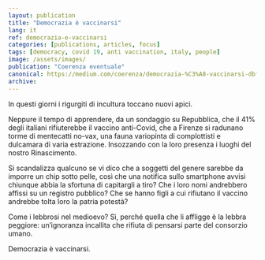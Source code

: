 ```yaml
---
layout: publication
title: "Democrazia è vaccinarsi"
lang: it
ref: democrazia-e-vaccinarsi
categories: [publications, articles, focus]
tags: [democracy, covid 19, anti vaccination, italy, people]
image: /assets/images/
publication: "Coerenza eventuale"
canonical: https://medium.com/coerenza/democrazia-%C3%A8-vaccinarsi-dbf57b407d01
archive:
---
```


In questi giorni i rigurgiti di incultura toccano nuovi apici.

Neppure il tempo di apprendere, da un sondaggio su Repubblica, che il 41% degli italiani rifiuterebbe il vaccino anti-Covid, che a Firenze si radunano torme di mentecatti no-vax, una fauna variopinta di complottisti e dulcamara di varia estrazione. Insozzando con la loro presenza i luoghi del nostro Rinascimento.

Si scandalizza qualcuno se vi dico che a soggetti del genere sarebbe da imporre un chip sotto pelle, così che una notifica sullo smartphone avvisi chiunque abbia la sfortuna di capitargli a tiro? Che i loro nomi andrebbero affissi su un registro pubblico? Che se hanno figli a cui rifiutano il vaccino andrebbe tolta loro la patria potestà?

Come i lebbrosi nel medioevo? Sì, perché quella che li affligge è la lebbra peggiore: un’ignoranza incallita che rifiuta di pensarsi parte del consorzio umano.

Democrazia è vaccinarsi.
